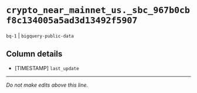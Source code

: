 # `crypto_near_mainnet_us._sbc_967b0cbf8c134005a5ad3d13492f5907`
`bq-1` | `bigquery-public-data`

## Column details
* [TIMESTAMP] `last_update`

-------------------------------------------------------------------------------
*Do not make edits above this line.*
